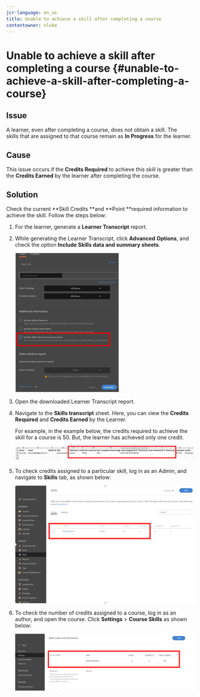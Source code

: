 ```yaml
---
jcr-language: en_us
title: Unable to achieve a skill after completing a course
contentowner: nluke
---
```



# Unable to achieve a skill after completing a course {#unable-to-achieve-a-skill-after-completing-a-course}

## **Issue**

A learner, even after completing a course, does not obtain a skill. The skills&nbsp;that are assigned to that course remain as **In Progress** for the learner.

## **Cause**

This issue occurs if the **Credits Required** to achieve this skill is greater than the **Credits Earned** by the learner after completing the course.&nbsp;

## **Solution**

Check the current **Skill Credits **and **Point **required information to achieve the skill. Follow the steps below:

1. For the learner, generate a **Learner Transcript** report.
1. While generating the Learner Transcript, click **Advanced** **Options**,&nbsp;and check the option **Include Skills data and summary sheets**.

   ![](assets/advanced-options.png)

1. Open the downloaded Learner Transcript report.&nbsp;
1. Navigate to the **Skills transcript** sheet. Here, you can view the **Credits Required** and **Credits Earned** by the Learner.&nbsp;

   For example, in the example below, the credits required to achieve the skill for a course is 50. But, the learner has achieved only one credit.

   ![](assets/skill-transcript.png)

1. To check credits assigned to a particular skill, log in as an Admin, and navigate to **Skills** tab, as shown below:

   ![](assets/skill.png)

1. To check the number of credits assigned to a course, log in as an author, and open the course. Click **Settings** > **Course Skills** as shown below:

   ![](assets/course-skills.png)

